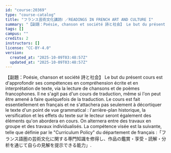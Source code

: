 ```yaml
---
id: "course:20369"
type: "course-catalog"
title: "フランス芸術文化講読Ⅰ ／READINGS IN FRENCH ART AND CULTURE I"
summary: "【副題：Poésie, chanson et société 詩と社会】 Le but du présent cours est d'approfondir ses compétences en compréhension écrite e…"
tags: []
campus: ""
credits: 2
instructors: []
license: "CC-BY-4.0"
version:
  created_at: "2025-10-09T03:48:57Z"
  updated_at: "2025-10-09T03:48:57Z"
---
```

【副題：Poésie, chanson et société 詩と社会】 Le but du présent cours est d'approfondir ses compétences en compréhension écrite et en interprétation de texte, via la lecture de chansons et de poèmes francophones. Il ne s'agit pas d'un cours de traduction, même si l'on peut être amené à faire quelquefois de la traduction. Le cours est fait essentiellement en français et ne s'attachera pas seulement à décortiquer le texte d'un point de vue grammatical : l'arrière-plan historique, la versification et les effets du texte sur le lecteur seront également des éléments qu'on abordera en cours. On alternera entre des travaux en groupe et des travaux individualisés. La compétence visée est la suivante, telle que définie par le "Curriculum Policy" du département de français :「フランス語圏の芸術文化に関する専門知識を修得し、作品の鑑賞・享受・読解・分析を通じて自らの見解を提示できる能力」.
